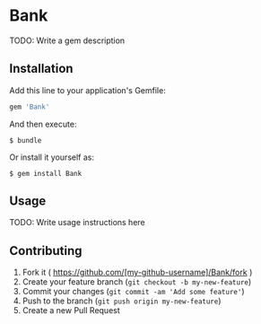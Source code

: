 # Bank

TODO: Write a gem description

## Installation

Add this line to your application's Gemfile:

```ruby
gem 'Bank'
```

And then execute:

    $ bundle

Or install it yourself as:

    $ gem install Bank

## Usage

TODO: Write usage instructions here

## Contributing

1. Fork it ( https://github.com/[my-github-username]/Bank/fork )
2. Create your feature branch (`git checkout -b my-new-feature`)
3. Commit your changes (`git commit -am 'Add some feature'`)
4. Push to the branch (`git push origin my-new-feature`)
5. Create a new Pull Request
